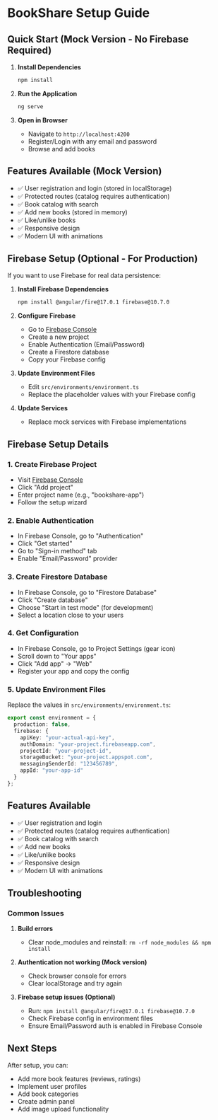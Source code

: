 # BookShare Setup Guide

## Quick Start (Mock Version - No Firebase Required)

1. **Install Dependencies**
   ```bash
   npm install
   ```

2. **Run the Application**
   ```bash
   ng serve
   ```

3. **Open in Browser**
   - Navigate to `http://localhost:4200`
   - Register/Login with any email and password
   - Browse and add books

## Features Available (Mock Version)

- ✅ User registration and login (stored in localStorage)
- ✅ Protected routes (catalog requires authentication)
- ✅ Book catalog with search
- ✅ Add new books (stored in memory)
- ✅ Like/unlike books
- ✅ Responsive design
- ✅ Modern UI with animations

## Firebase Setup (Optional - For Production)

If you want to use Firebase for real data persistence:

1. **Install Firebase Dependencies**
   ```bash
   npm install @angular/fire@17.0.1 firebase@10.7.0
   ```

2. **Configure Firebase**
   - Go to [Firebase Console](https://console.firebase.google.com/)
   - Create a new project
   - Enable Authentication (Email/Password)
   - Create a Firestore database
   - Copy your Firebase config

3. **Update Environment Files**
   - Edit `src/environments/environment.ts`
   - Replace the placeholder values with your Firebase config

4. **Update Services**
   - Replace mock services with Firebase implementations

## Firebase Setup Details

### 1. Create Firebase Project
- Visit [Firebase Console](https://console.firebase.google.com/)
- Click "Add project"
- Enter project name (e.g., "bookshare-app")
- Follow the setup wizard

### 2. Enable Authentication
- In Firebase Console, go to "Authentication"
- Click "Get started"
- Go to "Sign-in method" tab
- Enable "Email/Password" provider

### 3. Create Firestore Database
- In Firebase Console, go to "Firestore Database"
- Click "Create database"
- Choose "Start in test mode" (for development)
- Select a location close to your users

### 4. Get Configuration
- In Firebase Console, go to Project Settings (gear icon)
- Scroll down to "Your apps"
- Click "Add app" → "Web"
- Register your app and copy the config

### 5. Update Environment Files
Replace the values in `src/environments/environment.ts`:

```typescript
export const environment = {
  production: false,
  firebase: {
    apiKey: "your-actual-api-key",
    authDomain: "your-project.firebaseapp.com",
    projectId: "your-project-id",
    storageBucket: "your-project.appspot.com",
    messagingSenderId: "123456789",
    appId: "your-app-id"
  }
};
```

## Features Available

- ✅ User registration and login
- ✅ Protected routes (catalog requires authentication)
- ✅ Book catalog with search
- ✅ Add new books
- ✅ Like/unlike books
- ✅ Responsive design
- ✅ Modern UI with animations

## Troubleshooting

### Common Issues

1. **Build errors**
   - Clear node_modules and reinstall: `rm -rf node_modules && npm install`

2. **Authentication not working (Mock version)**
   - Check browser console for errors
   - Clear localStorage and try again

3. **Firebase setup issues (Optional)**
   - Run: `npm install @angular/fire@17.0.1 firebase@10.7.0`
   - Check Firebase config in environment files
   - Ensure Email/Password auth is enabled in Firebase Console

## Next Steps

After setup, you can:
- Add more book features (reviews, ratings)
- Implement user profiles
- Add book categories
- Create admin panel
- Add image upload functionality 